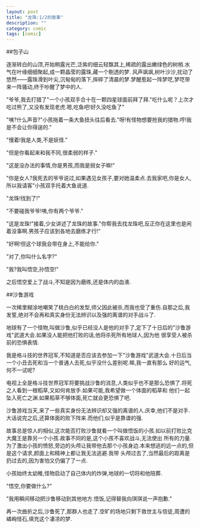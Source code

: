 ```yaml
---
layout: post
title: "龙珠:1/2的故事"
description: ""
category: comic
tags: [comic]
---
```




##包子山  

逐渐转白的山顶,开始稍露光芒,泛紫的细云轻飘其上,稀疏的露出嫩绿色的树梢.水气在叶缘细细聚起,成一颗晶莹的露珠,藏一个剔透的梦.
风声飒飒,树叶沙沙,扰动了悠然——露珠滑到叶尖,沉甸甸的落下,摔碎了清晨的梦.梦醒惹起一阵梦呓,梦呓带来一阵骚动,终于吵醒了梦中的人.


"爷爷,我去打猎了"一个小孩双手合十在一颗四星球面前拜了拜."吃什么呢？上次才吃过熊了,又没有发现老虎.嗯,吃鱼吧!好久没吃鱼了"


"咦?什么声音?"小孩拖着一条大鱼扭头往后看去."呀!有怪物想要抢我的猎物.哼!我是不会让你得逞的."


"慢着!我是人类,不是妖怪."

"但是你看起来和我不同,很柔弱的样子."

"这是没办法的事情,你是男孩,而我是弱女子嘛!"

"你是女人?我死去的爷爷说过,如果遇见女孩子,要对她温柔点.去我家吧,你是女人,所以我请客"小孩双手托着大鱼说道.


"龙珠!找到了!"

"不要碰我爷爷!咦,你有两个爷爷."

"这是龙珠!"接着,少女讲述了龙珠的故事."你帮我去找龙珠吧,反正你在这里也是闲着没事啊.男孩子应该到各地去磨练才行!"

"好啊!但这个球我会带在身上,不能给你."

"对了,你叫什么名字?"

"我?我叫悟空,孙悟空!"


之后悟空爱上了战斗,不知是因为磨练,还是体内的血液.

##沙鲁游戏

一次稀里糊涂地嘲笑了桃白白的发型,师父因此被杀,而我也受了重伤.自那之后,我发誓,绝对不会再和真实身份无法辨识以及强的离谱的对手战斗了.


地球有了一个怪物,叫做沙鲁,似乎已经没人是他的对手了,定下了十日后的"沙鲁游戏"武道大会.如果没人能把他打败的话,他将杀死所有地球人,因为他
很享受人被杀前的恐惧表情.

我是格斗技的世界冠军,不知道是否应该去参加一下"沙鲁游戏"武道大会.十日后当一个小丑去死和当一个普通人去死,似乎没什么差别呢.嘛,我一直有那么
好的运气,何不一试呢?


电视上全是格斗技世界冠军将要挑战沙鲁的消息,人类似乎也不是那么恐惧了.将死之人看到一根稻草,又如何肯放手.如果可能,我希望做一个体面的稻草和
他们一起坠入死亡之渊.如果稻草不够体面,死亡就会更恐惧了吧.


沙鲁游戏当天,来了一些真实身份无法辨识却又强的离谱的人.庆幸,他们不是对手.大话说完之后,还算体面的败下阵来.而他们,似乎是靠谱的强.

故事总是惊人的相似,这次能否打败沙鲁就看一个叫做悟饭的小孩.如以前打败比克大魔王是靠另一个小孩.故事不同的是,这个小孩不喜欢战斗,无法使出
所有的力量.为了激出小孩的愤怒,旁边的头颅让我带他去那个小孩身边.本来想逃的远一点的,但是这个请求,颜面上和精神上都让我无法逃避.我带
头颅过去了,当然最后的距离是扔过去的,因为害怕又仍偏了了一点.


小孩始终太幼稚,怪物启动了自己体内的炸弹,地球的一切将和他陪葬.

"悟空,你要做什么?"

"我用瞬间移动把沙鲁移动到其他地方.悟饭,记得替我向琪琪说一声抱歉."


 再一次曲折之后,沙鲁死了,那群人也走了.空旷的场地只剩下救世主与信徒,周遭的嶙峋怪石,填充这个凄凉的梦.



